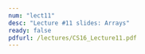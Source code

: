 ```yaml
---
num: "lect11"
desc: "Lecture #11 slides: Arrays"
ready: false
pdfurl: /lectures/CS16_Lecture11.pdf
---
```

